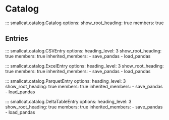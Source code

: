 # Catalog
::: smallcat.catalog.Catalog
    options:
      show_root_heading: true
      members: true

## Entries
::: smallcat.catalog.CSVEntry
    options:
      heading_level: 3
      show_root_heading: true
      members: true
      inherited_members:
        - save_pandas
        - load_pandas

::: smallcat.catalog.ExcelEntry
    options:
      heading_level: 3
      show_root_heading: true
      members: true
      inherited_members:
        - save_pandas
        - load_pandas

::: smallcat.catalog.ParquetEntry
    options:
      heading_level: 3
      show_root_heading: true
      members: true
      inherited_members:
        - save_pandas
        - load_pandas

::: smallcat.catalog.DeltaTableEntry
    options:
      heading_level: 3
      show_root_heading: true
      members: true
      inherited_members:
        - save_pandas
        - load_pandas
